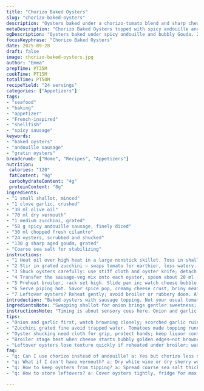 ```yaml
---
title: "Chorizo Baked Oysters"
slug: "chorizo-baked-oysters"
description: "Oysters baked under a chorizo-tomato blend and sharp cheddar. Onion and garlic sizzle first, white wine sharpens, reduced to thick. Fresh parsley cuts richness. Gratin finished under broiler, cheese bubbling golden. A bold twist on oysters au gratin, with smoky sausage replacing tradition. Crisp shell-tooth contrast, aromatic, hearty bite. Ready under an hour. Gluten, nut, egg free."
metaDescription: "Chorizo Baked Oysters topped with spicy andouille and sharp Gouda. Zucchini replaces tomato to avoid soggy mix. Rustic, smoky, briny bake in under an hour."
ogDescription: "Oysters baked under spicy andouille and bubbly Gouda. Zucchini swap keeps topping firm. Broiled till cheese bubbles golden, juicy oyster underneath."
focusKeyphrase: "Chorizo Baked Oysters"
date: 2025-09-28
draft: false
image: chorizo-baked-oysters.jpg
author: "Emma"
prepTime: PT35M
cookTime: PT15M
totalTime: PT50M
recipeYield: "24 servings"
categories: ["Appetizers"]
tags:
- "seafood"
- "baking"
- "appetizer"
- "French-inspired"
- "shellfish"
- "spicy sausage"
keywords:
- "baked oysters"
- "andouille sausage"
- "gratin oysters"
breadcrumb: ["Home", "Recipes", "Appetizers"]
nutrition: 
 calories: "120"
 fatContent: "9g"
 carbohydrateContent: "4g"
 proteinContent: "8g"
ingredients:
- "1 small shallot, minced"
- "1 clove garlic, crushed"
- "30 ml olive oil"
- "70 ml dry vermouth"
- "1 medium zucchini, grated"
- "58 g spicy andouille sausage, finely diced"
- "30 ml chopped fresh cilantro"
- "24 oysters, scrubbed and shucked"
- "130 g sharp aged gouda, grated"
- "Coarse sea salt for stabilizing"
instructions:
- "1 Heat oil over high heat in a large nonstick skillet. Toss in shallot and garlic; stir until edges brown, smells sharp and sweet. Splash vermouth, boil down almost dry. Bright steam rises; aroma sharpens."
- "2 Stir in grated zucchini — swaps tomato for earthier, less watery. Add diced andouille sausage. Lower heat to moderate, simmer 4 minutes until thickening. Adjust salt, black pepper lightly. Fold in cilantro, pull from heat."
- "3 Shuck oysters carefully: use stiff cloth and oyster knife; detach meats; save liquor. Place oysters on a baking sheet bedded with coarse sea salt so they sit level and steady."
- "4 Transfer the sausage-veg mix onto each oyster, spoon about 20 ml (a rounded tablespoon). Scatter grated gouda on top, packing just enough for melting and browning."
- "5 Preheat broiler, rack set high. Slide pan in; watch cheese bubble and brown—takes 3 to 4 minutes depending on broiler strength. Avoid overcooking—cheese dry, oyster tough, signs to pull out."
- "6 Serve piping hot. Savor spice pop, creamy cheese crust, briny meat under. If no andouille, sub spicy chorizo or smoky kielbasa. No vermouth? Dry white wine or sherry do."
- "7 Leftover oysters? Reheat gently; avoid broiler or rubbery doom. Also—don’t over-shuck; juices keep oyster tender during cooking."
introduction: "Baked oysters with sausage topping. Not your usual tomato and chorizo—switched tomato out for grated zucchini. Vermouth over white wine for sharper aroma. Garlic and shallot sizzle, aroma fills kitchen. Andouille at play, smoky heat goes a step further. Cheese bubbles golden, crust forms, oyster stays juicy and tender. Tried it last winter; zucchini kept that mix from going watery. Salt stabilizes oysters so the topping doesn't spill. Timing by sight and smells, not the clock. Overcooked oysters? Lose the tender bite. A dance of textures and smells worth tuning in to."
ingredientsNote: "Swapping shallot for onion brings gentler sweetness; garlic crushed, not minced, for a punch without bitterness. Vermouth or sherry can replace white wine—both bring acidity and aromatic depth. Zucchini, grated fine, avoids excess moisture that made past tomato versions soggy. Andouille sausage offers stronger smokiness and spice than chorizo, good for a bold flavor contrast. Cilantro freshens the dense mix; parsley was good but didn't cut through enough. Cheese: Gouda chosen for melting behavior and nutty flavor; cheddar can dry too fast if overbaked. Coarse salt bed stabilizes the oysters during gratin—essential or risk mess. Don't skip washing oysters thoroughly—sand ruins the finish. Alternative meats: spicy kielbasa, mild pepperoni. If you want less spice, use mild Italian sausage with smoked paprika."
instructionsNote: "Timing is about sensory cues here. Onion and garlic browned but never burned by watching the color and smelling that first golden hit—too dark means bitter. Vermouth reduces till pan nearly dry, watch closely or it goes sour. Zucchini bubbling and thickening signals proper moisture release and thickening phase; avoid watery mix. When adding meat, simmer just few minutes so flavors bind but don't dry out. Oysters shucked carefully with cloth protect you and keep juices intact—that liquor adds intensity when cooking. Coarse salt on the tray stabilizes, so the oysters don’t tip and lose topping. Broiling requires full attention; cheese blistering, browning edges cue done—2 to 4 minutes depending on broiler power. Pull early if you smell burnt cheese or see bubbling smoke. Serve immediately; cooled oysters toughen fast. Leftover: gentle warm-up in foil to keep tenderness intact, no rebroil."
tips:
- "Onion and garlic first, watch browning closely; scorched garlic ruins base fast. Crush garlic rather than mince to avoid bitter, sharp burn. Vermouth reduces faster than wine usually; almost dry pan lets aroma sharpen without sour notes."
- "Zucchini grated fine avoid trapped water. Tomatoes made topping runny before. So sweat zucchini on moderate heat–listen for bubbling thicker sound. Simmer sausage only few minutes into mix or meat dries out, loses fat flavor punch."
- "Oyster shucking need cloth for grip, protect hands; keep liquor contained—adds punch while baking. Bed oysters on coarse salt to steady, prevent tipping and spill of topping during broil. Salt also helps keep oysters level and juicy."
- "Broiler stage best when cheese starts bubbly golden edges—not browned too dark. Overcook means dry tough oyster beneath. Watch cracks or smoke cues, pull early rather than wait. Rack high, 3 to 4 minutes max depending on broiler heat."
- "Leftover oysters lose texture quickly if reheated under broiler; warm gently in foil or microwave low. Avoid rubbery bites by skipping intense reheating. Substitute spicy chorizo with smoky kielbasa or mild Italian with paprika for less heat variation."
faq:
- "q: Can I use chorizo instead of andouille? a: Yes but chorizo less smoky, more greasy sometimes. Andouille pressure has punch, stronger flavor, longer cook holds better. For milder, try mild Italian sausage with smoked paprika added."
- "q: What if I don't have vermouth? a: Dry white wine or dry sherry works fine. Vermouth reduces quicker, sharper aroma. Wine risks less intensity but still adds acidity. Sherry brings nuttier notes. Adjust reduction time watch pan moisture carefully."
- "q: How to keep oysters from tipping? a: Spread coarse sea salt thick on baking tray. Creates stable bed, stops sliding around. Without salt oysters slide and spill topping. Some use rock salt but coarse sea salt preferred for melt resistance during broil."
- "q: How to store leftovers? a: Cover oysters tightly, fridge for max 24 hours. Reheat gently foil or microwave, never broiler again or get rubbery. Some freeze liquor separate, reintroduce when warming. Texture degrades fast once cold; best eaten right away."

---
```

